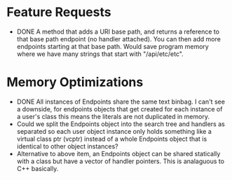 
# Feature Requests
* DONE A method that adds a URI base path, and returns a reference to that base path endpoint (no handler attached). You can then add more endpoints starting at that base path. Would save program memory where we have many strings that start with "/api/etc/etc".


# Memory Optimizations
* DONE All instances of Endpoints share the same text binbag. I can't see a downside, for endpoints objects that get created for each instance of a user's class this means the literals are not duplicated in memory.
* Could we split the Endpoints object into the search tree and handlers as separated so each user object instance only holds something like a virtual class ptr (vcptr) instead of a whole Endpoints object that is identical to other object instances?
* Alternative to above item, an Endpoints object can be shared statically with a class but have a vector of handler pointers. This is analaguous to C++ basically.


